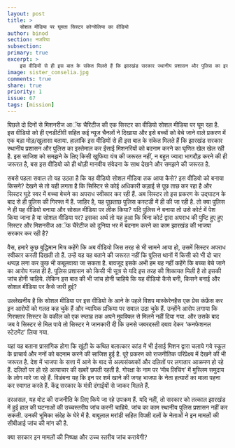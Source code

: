 ```yaml
---
layout: post
title: >
    सोशल मीडिया पर घूमता सिस्टर कोन्सेलिया का वीडियो
author: binod
section: नजरिया
subsection:
primary: true
excerpt: >
    इस वीडियों से ही इस बात के संकेत मिलते हैं कि झारखंड सरकार स्थानीय प्रशासन और पुलिस का इस्तेमाल कर ईसाई मिशनरियों को बदनाम करने का घृणित खेल खेल रही है.
image: sister_conselia.jpg
comments: true
share: true
priority: 1
issue: 67
tags: [mission]
---
```


पिछले दो दिनों से मिशनरीज आॅफ चैरिटीज की एक सिस्टर का वीडियो सोशल मीडिया पर घूम रहा है. इस वीडियो को ही एनडीटीवी सहित कई न्यूज चैनलों ने दिखाया और इसे बच्चों को बेचे जाने वाले प्रकरण में एक बड़ा मोड़/खुलासा बताया. हालांकि इस वीडियों से ही इस बात के संकेत मिलते हैं कि झारखंड सरकार स्थानीय प्रशासन और पुलिस का इस्तेमाल कर ईसाई मिशनरियों को बदनाम करने का घृणित खेल खेल रही है. इस साजिश को समझने के लिए किसी खुफिया यंत्र की जरूरत नहीं, न बहुत ज्यादा भागदौड़ करने की ही जरूरत है, बस इस वीडियो को ही थोड़ी मानवीय संवेदना के साथ देखने और समझने की जरूरत है.

सबसे पहला सवाल तो यह उठता है कि यह वीडियो सोशल मीडिया तक आया कैसे? इस वीडियो को बनाया किसने? देखने से तो यही लगता है कि सिस्टिर से कोई अधिकारी कड़ाई से पूछ ताछ कर रहा है और सिस्टर घुटे स्वर में बच्चा बेचने का अपराध स्वीकार कर रही हैं. अब सिस्टर तो इस प्रकरण के उद्घाटन के बाद से ही पुलिस  की गिरफ्त में हैं. जाहिर है, यह पूछताछ पुलिस कस्टडी में ही की जा रही है. तो क्या पुलिस ने ही यह वीडियो बनाया और सोसल मीडिया पर लीक किया? यदि पुलिस ने बनाया तो उसे कोर्ट में पेश किया जाना है या सोशल मीडिया पर? इसका अर्थ तो यह हुआ कि बिना कोर्ट द्वारा अपराध की पुष्टि हुए हुए सिस्टर और मिशनरीज आॅफ चैरेटीज को दुनिया भर में बदनाम करने का काम झारखंड की भाजपा सरकार कर रही है?

वैस, हमारे कुछ बुद्धिमान मित्र कहेंगे कि अब वीडियो जिस तरह से भी सामने आया हो, उसमें सिस्टर अपराध स्वीकार करती दिखती तो हैं. उन्हें यह यह बताने की जरूरत नहीं कि पुलिस थानों में किसी को भी दो चार थप्पड़ लगा कर कुछ भी कबूलवाया जा सकता है. बावजूद इसके अभी हम यह नहीं कहेंगे कि बच्चा बेचे जाने का आरोप गलत ही है. पुलिस प्रशासन को किसी भी सूत्र से यदि इस तरह की शिकायत मिली है तो इसकी जांच होनी चाहिये. लेकिन इस बात की भी जांच होनी चाहिये कि यह वीडियो कैसे बनी, किसने बनाई और सोशल मीडिया पर कैसे जारी हुई?

उल्लेखनीय है कि सोशल मीडिया पर इस वीडियो के आने के पहले विशप मास्केरेनहैस एक प्रेस कंफ्रेंस कर इन आरोपों को गलत कह चुके हैं और न्यायिक प्रक्रिया पर सवाल उठा चुके हैं. उन्होंने आरोप लगाया कि गिरफ्तार सिस्टर के वकील को एक स्प्ताह तक अपने मुवक्क्लि से मिलने नहीं दिया गया. और उसके बाद जब वे सिस्टर से मिल पाये तो सिस्टर ने जानकारी दी कि उनसे जबरदस्ती दबाव देकर ‘कनफेशनल स्टेटमेंट’ लिया गया.

यहां यह बताना प्रासांगिक होगा कि खूंटी के कथित बलात्कार कांड में भी ईसाई मिशन द्वारा चलाये गये स्कूल के प्राचार्य और ननों को बदनाम करने की साजिश हुई है. पूरे प्रकरण को राजनीतिक परिप्रेक्ष्य में देखने की भी जरूरत है. देश में भाजपा के सत्ता में आने के बाद से अल्पसंख्यकों और दलितों पर लगातार आक्रमण हो रहे हैं. दलितों पर हो रहे अत्याचार की खबरें छपती रहती है. गोरक्षा के नाम पर ‘माॅब लिचिंग’ में मुस्लिम समुदाय के लोग मारे जा रहे हैं. विडंबना यह कि इन पर शर्म खाने की जगह भाजपा के नेता हत्यारों का माला पहना कर स्वागत करते हैं. केंद्र सरकार के मंत्री दंगाईयों से जाकर मिलते हैं.

दरअसल, यह वोट की राजनीति के लिए किये जा रहे उपक्रम हैं. यदि नहीं, तो सरकार को तत्काल झारखंड में हुई हाल की घटनाओं की उच्चस्तरीय जांच करनी चाहिये. जांच का काम स्थानीय पुलिस प्रशासन नहीं कर सकती. उनकी भूमिका संदेह के घेरे में है. बाबूलाल मरांडी सहित विपक्षी दलों के नेताओं ने इन मामलों की सीबीआई जांच की मांग की है.

क्या सरकार इन मामलों की निष्पक्ष और उच्च स्तरीय जांच करायेगी?